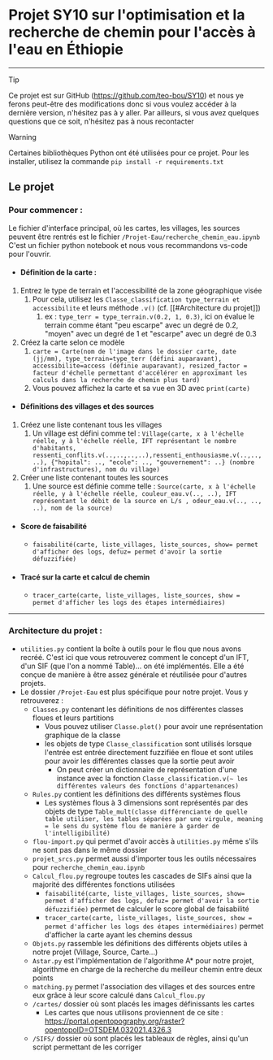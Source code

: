 # Projet SY10 sur l'optimisation et la recherche de chemin pour l'accès à l'eau en Éthiopie
---
>[!Tip]
>Ce projet est sur GitHub (https://github.com/teo-bou/SY10) et nous ye ferons peut-être des modifications donc si vous voulez accéder à la dernière version, n'hésitez pas à y aller. Par ailleurs, si vous avez quelques questions que ce soit, n'hésitez pas à nous recontacter

>[!Warning]
>Certaines bibliothèques Python ont été utilisées pour ce projet. Pour les installer, utilisez la commande ```pip install -r requirements.txt``` 
## Le projet
### Pour commencer : 
Le fichier d'interface principal, où les cartes, les villages, les sources peuvent être rentrés est le fichier ``/Projet-Eau/recherche_chemin_eau.ipynb``
C'est un fichier python notebook et nous vous recommandons vs-code pour l'ouvrir.
- #### Définition de la carte :
1. Entrez le type de terrain et l'accessibilité de la zone géographique visée
	1. Pour cela, utilisez les ``Classe_classification type_terrain et accessibilite`` et leurs méthode ``.v()``  (cf. [[#Architecture du projet]])
		1. ex : ``type_terr = type_terrain.v(0.2, 1, 0.3)``, ici on évalue le terrain comme étant "peu escarpe" avec un degré de 0.2, "moyen" avec un degré de 1 et "escarpe" avec un degré de 0.3
2. Créez la carte selon ce modèle
	1. ``carte = Carte(nom de l'image dans le dossier carte, date (jj/mm), type_terrain=type_terr (défini auparavant), accessibilite=access (définie auparavant), resized_factor = facteur d'échelle permettant d'accélérer en approximant les calculs dans la recherche de chemin plus tard)``
	2. Vous pouvez affichez la carte et sa vue en 3D avec ``print(carte)``

- #### Définitions des villages et des sources
1. Créez une liste contenant tous les villages
	1. Un village est défini comme tel : ``Village(carte, x à l'échelle réelle, y à l'échelle réelle, IFT représentant le nombre d'habitants, ressenti_conflits.v(..,..,..,..),ressenti_enthousiasme.v(..,..,..), {"hopital": .., "ecole": .., "gouvernement": ..} (nombre d'infrastructures), nom du village)``
2. Créer une liste contenant toutes les sources
	1. Une source est définie comme telle : ``Source(carte, x à l'échelle réelle, y à l'échelle réelle, couleur_eau.v(.., ..), IFT représentant le débit de la source en L/s , odeur_eau.v(.., .., ..), nom de la source)``
- #### Score de faisabilité
	- ``faisabilité(carte, liste_villages, liste_sources, show= permet d'afficher des logs, defuz= permet d'avoir la sortie défuzzifiée)``
- #### Tracé sur la carte et calcul de chemin
	- ``tracer_carte(carte, liste_villages, liste_sources, show = permet d'afficher les logs des étapes intermédiaires)``

---
### Architecture du projet : 
- ``utilities.py`` contient la boîte à outils pour le flou que nous avons recréé. C'est ici que vous retrouverez comment le concept d'un IFT, d'un SIF (que l'on a nommé Table)... on été implémentés. Elle a été conçue de manière à être assez générale et réutilisée pour d'autres projets.
- Le dossier ``/Projet-Eau`` est plus spécifique pour notre projet.  Vous y retrouverez : 
	- ``Classes.py`` contenant les définitions de nos différentes classes floues et leurs partitions
		- Vous pouvez utiliser ``Classe.plot()`` pour avoir une représentation graphique de la classe
		- les objets de type ``Classe_classification`` sont utilisés lorsque l'entrée est entrée directement fuzzifiée en floue et sont utiles pour avoir les différentes classes que la sortie peut avoir
			- On peut créer un dictionnaire de représentation d'une instance avec la fonction ``Classe_classification.v(~ les différentes valeurs des fonctions d'appartenances)``
	- ``Rules.py`` contient les définitions des différents systèmes flous
		- Les systèmes flous à 3 dimensions sont représentés par des objets de type ``Table_mult(classe différenciante de quelle table utiliser, les tables séparées par une virgule, meaning = le sens du système flou de manière à garder de l'intelligibilité)`` 
	- ``flou-import.py`` qui permet d'avoir accès à ``utilities.py`` même s'ils ne sont pas dans le même dossier
	- ``projet_srcs.py`` permet aussi d'importer tous les outils nécessaires pour ``recherche_chemin_eau.ipynb``
	- ``Calcul_flou.py`` regroupe toutes les cascades de SIFs ainsi que la majorité des différentes fonctions utilisées 
		- ``faisabilité(carte, liste_villages, liste_sources, show= permet d'afficher des logs, defuz= permet d'avoir la sortie défuzzifiée)`` permet de calculer le score global de faisabilité
		- ``tracer_carte(carte, liste_villages, liste_sources, show = permet d'afficher les logs des étapes intermédiaires)`` permet d'afficher la carte ayant les chemins dessus
	- ``Objets.py`` rassemble les définitions des différents objets utiles à notre projet (Village, Source, Carte...)
	- ``Astar.py`` est l'implémentation de l'algorithme A* pour notre projet, algorithme en charge de la recherche du meilleur chemin entre deux points
	- ``matching.py`` permet l'association des villages et des sources entre eux grâce à leur score calculé dans ``Calcul_flou.py``
	- ``/cartes/`` dossier où sont placés les images définissants les cartes
		- Les cartes que nous utilisons proviennent de ce site : https://portal.opentopography.org/raster?opentopoID=OTSDEM.032021.4326.3
	- ``/SIFS/`` dossier où sont placés les tableaux de règles, ainsi qu'un script permettant de les corriger
